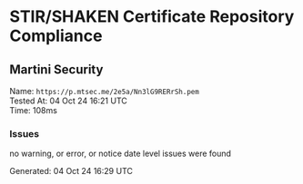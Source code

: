 # STIR/SHAKEN Certificate Repository Compliance

## Martini Security

Name: `https://p.mtsec.me/2e5a/Nn3lG9RERrSh.pem`\
Tested At: 04 Oct 24 16:21 UTC\
Time: 108ms

### Issues

no warning, or error, or notice date level issues were found

Generated: 04 Oct 24 16:29 UTC
